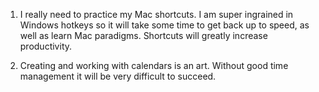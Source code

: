 1. I really need to practice my Mac shortcuts. I am super ingrained in Windows hotkeys so it will take some time to get back up to speed, as well as learn Mac paradigms. Shortcuts will greatly increase productivity. 

2. Creating and working with calendars is an art. Without good time management it will be very difficult to succeed.
